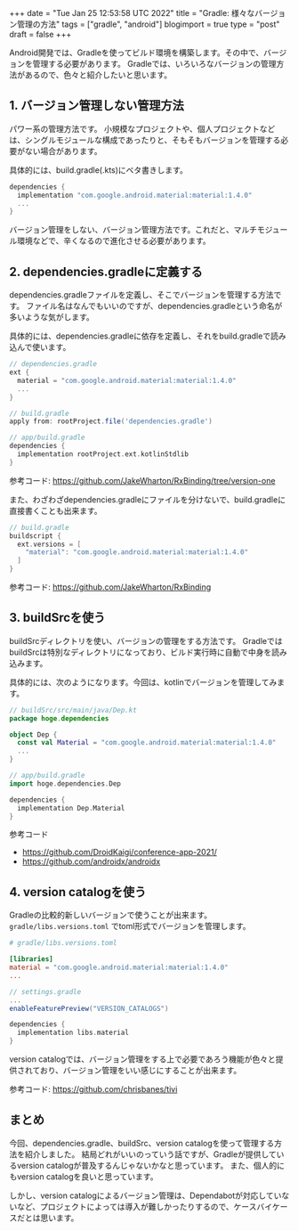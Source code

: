 +++
date = "Tue Jan 25 12:53:58 UTC 2022"
title = "Gradle: 様々なバージョン管理の方法"
tags = ["gradle", "android"]
blogimport = true
type = "post"
draft = false
+++

Android開発では、Gradleを使ってビルド環境を構築します。その中で、バージョンを管理する必要があります。
Gradleでは、いろいろなバージョンの管理方法があるので、色々と紹介したいと思います。

## 1. バージョン管理しない管理方法

パワー系の管理方法です。
小規模なプロジェクトや、個人プロジェクトなどは、シングルモジュールな構成であったりと、そもそもバージョンを管理する必要がない場合があります。

具体的には、build.gradle(.kts)にベタ書きします。

```groovy
dependencies {
  implementation "com.google.android.material:material:1.4.0"
  ...
}
```

バージョン管理をしない、バージョン管理方法です。これだと、マルチモジュール環境などで、辛くなるので進化させる必要があります。

## 2. dependencies.gradleに定義する

dependencies.gradleファイルを定義し、そこでバージョンを管理する方法です。
ファイル名はなんでもいいのですが、dependencies.gradleという命名が多いような気がします。

具体的には、dependencies.gradleに依存を定義し、それをbuild.gradleで読み込んで使います。

```groovy
// dependencies.gradle
ext {
  material = "com.google.android.material:material:1.4.0"
  ...
}
```

```groovy
// build.gradle
apply from: rootProject.file('dependencies.gradle')
```

```groovy
// app/build.gradle
dependencies {
  implementation rootProject.ext.kotlinStdlib
}
```

参考コード: https://github.com/JakeWharton/RxBinding/tree/version-one

また、わざわざdependencies.gradleにファイルを分けないで、build.gradleに直接書くことも出来ます。

```groovy
// build.gradle
buildscript {
  ext.versions = [
    "material": "com.google.android.material:material:1.4.0"
  ]
}
```

参考コード: https://github.com/JakeWharton/RxBinding


## 3. buildSrcを使う

buildSrcディレクトリを使い、バージョンの管理をする方法です。
GradleではbuildSrcは特別なディレクトリになっており、ビルド実行時に自動で中身を読み込みます。

具体的には、次のようになります。今回は、kotlinでバージョンを管理してみます。

```kotlin
// buildSrc/src/main/java/Dep.kt
package hoge.dependencies

object Dep {
  const val Material = "com.google.android.material:material:1.4.0"
  ...
}
```

```groovy
// app/build.gradle
import hoge.dependencies.Dep

dependencies {
  implementation Dep.Material
}
```

参考コード
- https://github.com/DroidKaigi/conference-app-2021/
- https://github.com/androidx/androidx

## 4. version catalogを使う

Gradleの比較的新しいバージョンで使うことが出来ます。
`gradle/libs.versions.toml` でtoml形式でバージョンを管理します。

```toml
# gradle/libs.versions.toml

[libraries]
material = "com.google.android.material:material:1.4.0"
...
```

```groovy
// settings.gradle
...
enableFeaturePreview("VERSION_CATALOGS")
```

```groovy
dependencies {
  implementation libs.material
}
```

version catalogでは、バージョン管理をする上で必要であろう機能が色々と提供されており、バージョン管理をいい感じにすることが出来ます。

参考コード: https://github.com/chrisbanes/tivi


## まとめ

今回、dependencies.gradle、buildSrc、version catalogを使って管理する方法を紹介しました。
結局どれがいいのっていう話ですが、Gradleが提供しているversion catalogが普及するんじゃないかなと思っています。
また、個人的にもversion catalogを良いと思っています。

しかし、version catalogによるバージョン管理は、Dependabotが対応していないなど、プロジェクトによっては導入が難しかったりするので、ケースバイケースだとは思います。
